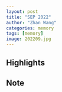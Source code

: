 ```yaml
---
layout: post
title: "SEP 2022"
author: "Zhan Wang"
categories: memory
tags: [memory]
image: 202209.jpg
---
```


## Highlights


## Note